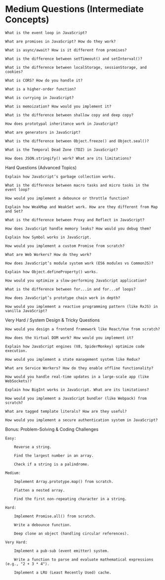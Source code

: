 # Medium Questions (Intermediate Concepts)

    What is the event loop in JavaScript?

    What are promises in JavaScript? How do they work?

    What is async/await? How is it different from promises?

    What is the difference between setTimeout() and setInterval()?

    What is the difference between localStorage, sessionStorage, and cookies?

    What is CORS? How do you handle it?

    What is a higher-order function?

    What is currying in JavaScript?

    What is memoization? How would you implement it?

    What is the difference between shallow copy and deep copy?

    How does prototypal inheritance work in JavaScript?

    What are generators in JavaScript?

    What is the difference between Object.freeze() and Object.seal()?

    What is the Temporal Dead Zone (TDZ) in JavaScript?

    How does JSON.stringify() work? What are its limitations?

Hard Questions (Advanced Topics)

    Explain how JavaScript’s garbage collection works.

    What is the difference between macro tasks and micro tasks in the event loop?

    How would you implement a debounce or throttle function?

    Explain how WeakMap and WeakSet work. How are they different from Map and Set?

    What is the difference between Proxy and Reflect in JavaScript?

    How does JavaScript handle memory leaks? How would you debug them?

    Explain how Symbol works in JavaScript.

    How would you implement a custom Promise from scratch?

    What are Web Workers? How do they work?

    How does JavaScript’s module system work (ES6 modules vs CommonJS)?

    Explain how Object.defineProperty() works.

    How would you optimize a slow-performing JavaScript application?

    What is the difference between for...in and for...of loops?

    How does JavaScript’s prototype chain work in depth?

    How would you implement a reactive programming pattern (like RxJS) in vanilla JavaScript?

Very Hard / System Design & Tricky Questions

    How would you design a frontend framework like React/Vue from scratch?

    How does the Virtual DOM work? How would you implement it?

    Explain how JavaScript engines (V8, SpiderMonkey) optimize code execution.

    How would you implement a state management system like Redux?

    What are Service Workers? How do they enable offline functionality?

    How would you handle real-time updates in a large-scale app (like WebSockets)?

    Explain how BigInt works in JavaScript. What are its limitations?

    How would you implement a JavaScript bundler (like Webpack) from scratch?

    What are tagged template literals? How are they useful?

    How would you implement a secure authentication system in JavaScript?

Bonus: Problem-Solving & Coding Challenges

    Easy:

        Reverse a string.

        Find the largest number in an array.

        Check if a string is a palindrome.

    Medium:

        Implement Array.prototype.map() from scratch.

        Flatten a nested array.

        Find the first non-repeating character in a string.

    Hard:

        Implement Promise.all() from scratch.

        Write a debounce function.

        Deep clone an object (handling circular references).

    Very Hard:

        Implement a pub-sub (event emitter) system.

        Write a function to parse and evaluate mathematical expressions (e.g., "2 + 3 * 4").

        Implement a LRU (Least Recently Used) cache.